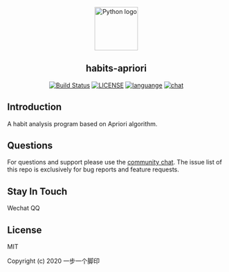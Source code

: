 <p align="center"><a href="#"><img width="100" src="https://i.loli.net/2020/07/31/uRdaVf14yXmOIwK.png" alt="Python logo"></a></p>
<h2 align="center">habits-apriori</h2>
<p align="center">
  <a href="https://travis-ci.com/github/ybygjylj/habits-apriori/"><img src="https://travis-ci.com/ybygjylj/habits-apriori.svg?branch=master" alt="Build Status"></a>
  <a href="https://raw.githubusercontent.com/ybygjylj/habits-apriori/master/LICENSE"><img src="https://img.shields.io/badge/license-MIT-blue.svg" alt="LICENSE"></a>
  <a href="https://github.com/topics/python"><img src="https://img.shields.io/badge/language-python-blue.svg" alt="languange"></a>
  <a href="https://gitter.im/habits-apriori/community"><img src="https://badges.gitter.im/Join%20Chat.svg" alt="chat"></a>
</p>

## Introduction
A habit analysis program based on Apriori algorithm.

## Questions
For questions and support please use the <a href="https://gitter.im/habits-apriori/community">community chat</a>. The issue list of this repo is exclusively for bug reports and feature requests.

## Stay In Touch
Wechat
QQ

## License
MIT

Copyright (c) 2020 一步一个脚印
